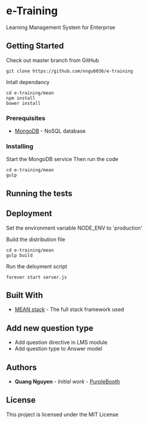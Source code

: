 # e-Training

Learning Management System for Enterprise

## Getting Started

Check out master branch from GitHub
```
git clone https://github.com/nngu6036/e-training
```
Intall dependancy
```
cd e-training/mean
npm install
bower install
```

### Prerequisites

* [MongoDB](https://mongodb.com/) - NoSQL database

### Installing

Start the MongoDB service
Then run the code
```
cd e-training/mean
gulp
```
## Running the tests




## Deployment

Set the environment variable NODE_ENV to 'production'

Build the distribution file
```
cd e-training/mean
gulp build
```
Run the deloyment script
```
forever start server.js
```

## Built With

* [MEAN stack](http://meanjs.org/) - The full stack framework used


## Add new question type

- Add question directive in LMS module
- Add question type to Answer model

## Authors

* **Quang Nguyen** - *Initial work* - [PurpleBooth](https://github.com/nngu6036)

## License

This project is licensed under the MIT License


